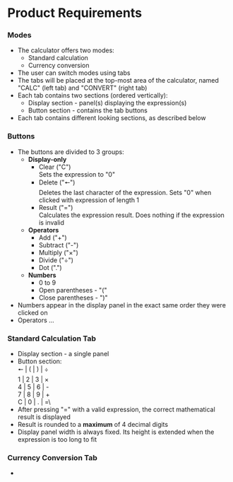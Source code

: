 # Product Requirements
### Modes
* The calculator offers two modes:
    * Standard calculation
    * Currency conversion
* The user can switch modes using tabs
* The tabs will be placed at the top-most area of the calculator, named "CALC" (left tab) and "CONVERT" (right tab)
* Each tab contains two sections (ordered vertically):
    * Display section - panel(s) displaying the expression(s)
    * Button section - contains the tab buttons
* Each tab contains different looking sections, as described below

### Buttons
* The buttons are divided to 3 groups:
    * **Display-only**  
        * Clear ("C")\
        Sets the expression to "0"
        * Delete ("🠔")\
        Deletes the last character of the expression. Sets "0" when clicked with expression of length 1
        * Result ("=")\
        Calculates the expression result. Does nothing if the expression is invalid
    * **Operators**
        * Add ("+")
        * Subtract ("-")
        * Multiply ("×")
        * Divide ("÷")
        * Dot (".")
    * **Numbers**
        * 0 to 9
        * Open parentheses - "("
        * Close parentheses - ")"
* Numbers appear in the display panel in the exact same order they were clicked on
* Operators ...

### Standard Calculation Tab
* Display section - a single panel
* Button section:\
    🠔 | ( | ) | ÷\
    1 | 2 | 3 | ×\
    4 | 5 | 6 | -\
    7 | 8 | 9 | +\
    C | 0 | . | =\
* After pressing "=" with a valid expression, the correct mathematical result is displayed
* Result is rounded to a **maximum** of 4 decimal digits
* Display panel width is always fixed. Its height is extended when the expression is too long to fit

### Currency Conversion Tab
*